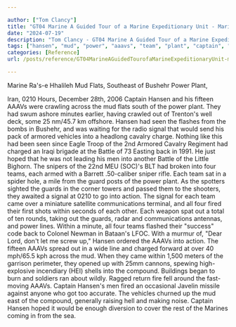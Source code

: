 ```yaml
---

author: ["Tom Clancy"]
title: "GT04 Marine A Guided Tour of a Marine Expeditionary Unit - Marine_split_181.html"
date: "2024-07-19"
description: "Tom Clancy - GT04 Marine A Guided Tour of a Marine Expeditionary Unit"
tags: ["hansen", "mud", "power", "aaavs", "team", "plant", "captain", "signal", "four", "guard", "within", "marine", "flat", "bushehr", "fifteen", "across", "minute", "seen", "would", "armored", "vehicle", "cavalry", "charged", "battle", "back"]
categories: [Reference]
url: /posts/reference/GT04MarineAGuidedTourofaMarineExpeditionaryUnit-marinesplit181html

---
```



Marine
Ra's-e Hhalileh Mud Flats, Southeast of Bushehr Power Plant,
  Iran, 0210 Hours, December 28th, 2006
Captain Hansen and his fifteen AAAVs were crawling across the mud flats south of the power plant. They had swum ashore minutes earlier, having crawled out of Trenton's well deck, some 25 nm/45.7 km offshore. Hansen had seen the flashes from the bombs in Bushehr, and was waiting for the radio signal that would send his pack of armored vehicles into a headlong cavalry charge. Nothing like this had been seen since Eagle Troop of the 2nd Armored Cavalry Regiment had charged an Iraqi brigade at the Battle of 73 Easting back in 1991. He just hoped that he was not leading his men into another Battle of the Little Bighorn.
The snipers of the 22nd MEU (SOC)'s BLT had broken into four teams, each armed with a Barrett .50-caliber sniper rifle. Each team sat in a spider hole, a mile from the guard posts of the power plant. As the spotters sighted the guards in the corner towers and passed them to the shooters, they awaited a signal at 0210 to go into action. The signal for each team came over a miniature satellite communications terminal, and all four fired their first shots within seconds of each other. Each weapon spat out a total of ten rounds, taking out the guards, radar and communications antennas, and power lines. Within a minute, all four teams flashed their "success" code back to Colonel Newman in Bataan's LFOC. With a murmur of, "Dear Lord, don't let me screw up," Hansen ordered the AAAVs into action.
The fifteen AAAVs spread out in a wide line and charged forward at over 40 mph/65.5 kph across the mud. When they came within 1,500 meters of the garrison perimeter, they opened up with 25mm cannons, spewing high-explosive incendiary (HEI) shells into the compound. Buildings began to burn and soldiers ran about wildly. Ragged return fire fell around the fast-moving AAAVs. Captain Hansen's men fired an occasional Javelin missile against anyone who got too accurate. The vehicles churned up the mud east of the compound, generally raising hell and making noise. Captain Hansen hoped it would be enough diversion to cover the rest of the Marines coming in from the sea.
